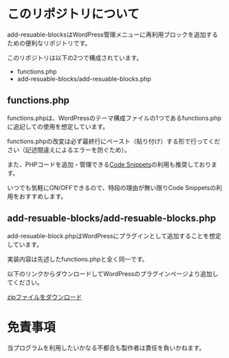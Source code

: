 # このリポジトリについて
add-resuable-blocksはWordPress管理メニューに再利用ブロックを追加するための便利なリポジトリです。

このリポジトリは以下の2つで構成されています。

* functions.php
* add-resuable-blocks/add-resuable-blocks.php

## functions.php
functions.phpは、WordPressのテーマ構成ファイルの1つであるfunctions.phpに追記しての使用を想定しています。

functions.phpの改変は必ず最終行にペースト（貼り付け）する形で行ってください（記述間違えによるエラーを防ぐため）。

また、PHPコードを追加・管理できる[Code Snippets](https://ja.wordpress.org/plugins/code-snippets/)の利用も推奨しております。

いつでも気軽にON/OFFできるので、特段の理由が無い限りCode Snippetsの利用をおすすめします。

## add-resuable-blocks/add-resuable-blocks.php
add-resuable-block.phpはWordPressにプラグインとして追加することを想定しています。

実装内容は先述したfunctions.phpと全く同一です。

以下のリンクからダウンロードしてWordPressのプラグインページより追加してください。

[zipファイルをダウンロード](https://github.com/braveryk7/add-resuable-blocks/releases/download/1.0.0/add-resuable-blocks.zip)

# 免責事項
当プログラムを利用したいかなる不都合も製作者は責任を負いかねます。